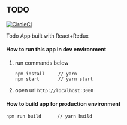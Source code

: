 ## TODO

[![CircleCI](https://circleci.com/gh/1pete/todo-react.svg?style=svg)](https://circleci.com/gh/1pete/todo-react)

Todo App built with React+Redux

#### How to run this app in dev environment
1. run commands below

    ```
    npm install     // yarn
    npm start       // yarn start
    ```
2. open url `http://localhost:3000`


#### How to build app for production environment
```
npm run build      // yarn build
```
